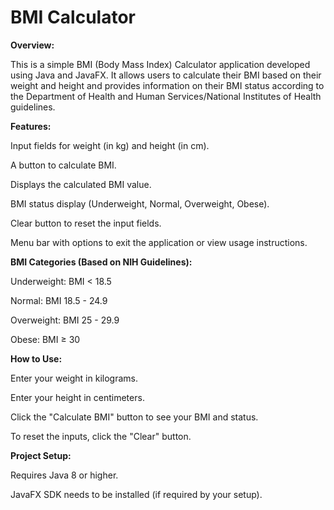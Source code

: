 # BMI Calculator

**Overview:**

This is a simple BMI (Body Mass Index) Calculator application developed using Java and JavaFX. It allows users to calculate their BMI based on their weight and height and provides information on their BMI status according to the Department of Health and Human Services/National Institutes of Health guidelines.

**Features:**


Input fields for weight (in kg) and height (in cm).

A button to calculate BMI.

Displays the calculated BMI value.

BMI status display (Underweight, Normal, Overweight, Obese).

Clear button to reset the input fields.

Menu bar with options to exit the application or view usage instructions.

**BMI Categories (Based on NIH Guidelines):**


Underweight: BMI < 18.5

Normal: BMI 18.5 - 24.9

Overweight: BMI 25 - 29.9

Obese: BMI ≥ 30

**How to Use:**


Enter your weight in kilograms.

Enter your height in centimeters.

Click the "Calculate BMI" button to see your BMI and status.

To reset the inputs, click the "Clear" button.

**Project Setup:**

Requires Java 8 or higher.

JavaFX SDK needs to be installed (if required by your setup).






